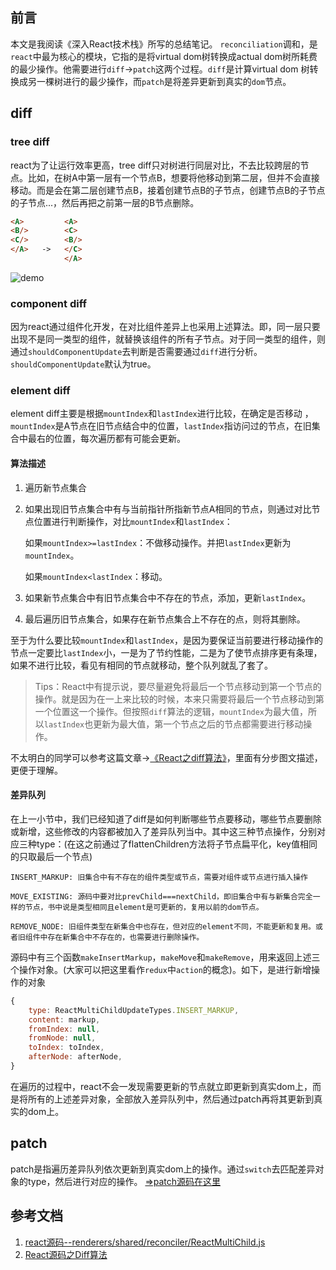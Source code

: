 ## 前言
本文是我阅读《深入React技术栈》所写的总结笔记。
`reconciliation`调和，是`react`中最为核心的模块，它指的是将virtual dom树转换成actual dom树所耗费的最少操作。他需要进行`diff`->`patch`这两个过程。`diff`是计算virtual dom 树转换成另一棵树进行的最少操作，而`patch`是将差异更新到真实的`dom`节点。
## diff
### tree diff
react为了让运行效率更高，tree diff只对树进行同层对比，不去比较跨层的节点。比如，在树A中第一层有一个节点B，想要将他移动到第二层，但并不会直接移动。而是会在第二层创建节点B，接着创建节点B的子节点，创建节点B的子节点的子节点...，然后再把之前第一层的B节点删除。

```html
<A>         <A>
<B/>        <C>
<C/>        <B/>
</A>   ->   </C>
            </A>
```

![demo](https://upload-images.jianshu.io/upload_images/5518628-d60043dbeddfce8b.png?imageMogr2/auto-orient/strip%7CimageView2/2/w/504/format/webp)
### component diff
因为react通过组件化开发，在对比组件差异上也采用上述算法。即，同一层只要出现不是同一类型的组件，就替换该组件的所有子节点。对于同一类型的组件，则通过`shouldComponentUpdate`去判断是否需要通过`diff`进行分析。`shouldComponentUpdate`默认为true。
### element diff
element diff主要是根据`mountIndex`和`lastIndex`进行比较，在确定是否移动 ，`mountIndex`是A节点在旧节点结合中的位置，`lastIndex`指访问过的节点，在旧集合中最右的位置，每次遍历都有可能会更新。

#### 算法描述
1. 遍历新节点集合
2. 如果出现旧节点集合中有与当前指针所指新节点A相同的节点，则通过对比节点位置进行判断操作，对比`mountIndex`和`lastIndex`：

    如果`mountIndex>=lastIndex`：不做移动操作。并把`lastIndex`更新为`mountIndex`。

    如果`mountIndex<lastIndex`：移动。

3. 如果新节点集合中有旧节点集合中不存在的节点，添加，更新`lastIndex`。
4. 最后遍历旧节点集合，如果存在新节点集合上不存在的点，则将其删除。

至于为什么要比较`mountIndex`和`lastIndex`，是因为要保证当前要进行移动操作的节点一定要比`lastIndex`小，一是为了节约性能，二是为了使节点排序更有条理，如果不进行比较，看见有相同的节点就移动，整个队列就乱了套了。

> Tips：React中有提示说，要尽量避免将最后一个节点移动到第一个节点的操作。就是因为在一上来比较的时候，本来只需要将最后一个节点移动到第一个位置这一个操作。但按照`diff`算法的逻辑，`mountIndex`为最大值，所以`lastIndex`也更新为最大值，第一个节点之后的节点都需要进行移动操作。

不太明白的同学可以参考这篇文章->[《React之diff算法》](https://www.jianshu.com/p/3ba0822018cf)，里面有分步图文描述，更便于理解。

#### 差异队列
在上一小节中，我们已经知道了diff是如何判断哪些节点要移动，哪些节点要删除或新增，这些修改的内容都被加入了差异队列当中。其中这三种节点操作，分别对应三种type：(在这之前通过了flattenChildren方法将子节点扁平化，key值相同的只取最后一个节点)
```
INSERT_MARKUP: 旧集合中有不存在的组件类型或节点，需要对组件或节点进行插入操作

MOVE_EXISTING: 源码中要对比prevChild===nextChild，即旧集合中有与新集合完全一样的节点，书中说是类型相同且element是可更新的，复用以前的dom节点。

REMOVE_NODE: 旧组件类型在新集合中也存在，但对应的element不同，不能更新和复用。或者旧组件中存在新集合中不存在的，也需要进行删除操作。
```
源码中有三个函数`makeInsertMarkup`，`makeMove`和`makeRemove`，用来返回上述三个操作对象。(大家可以把这里看作`redux`中`action`的概念)。如下，是进行新增操作的对象
```js
{
    type: ReactMultiChildUpdateTypes.INSERT_MARKUP,
    content: markup,
    fromIndex: null,
    fromNode: null,
    toIndex: toIndex,
    afterNode: afterNode,
}
```
在遍历的过程中，react不会一发现需要更新的节点就立即更新到真实dom上，而是将所有的上述差异对象，全部放入差异队列中，然后通过patch再将其更新到真实的dom上。
## patch
patch是指遍历差异队列依次更新到真实dom上的操作。通过`switch`去匹配差异对象的type，然后进行对应的操作。
[=>patch源码在这里](https://github.com/facebook/react/blob/v15.0.0/src/renderers/dom/client/utils/DOMChildrenOperations.js)
## 参考文档
1. [react源码--renderers/shared/reconciler/ReactMultiChild.js](https://github.com/facebook/react/blob/v15.0.0/src/renderers/shared/reconciler/ReactMultiChild.js)
2. [React源码之Diff算法](https://segmentfault.com/a/1190000010686582)